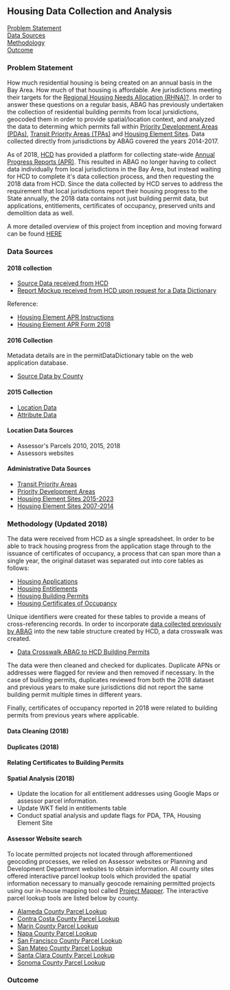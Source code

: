 ## Housing Data Collection and Analysis

[Problem Statement](#problem-statement)   
[Data Sources](#data-sources)   
[Methodology](#methodology)   
[Outcome](#outcome)   

### Problem Statement  

How much residential housing is being created on an annual basis in the Bay Area. How much of that housing is affordable. Are jurisdictions meeting their targets for the [Regional Housing Needs Allocation (RHNA)?](https://abag.ca.gov/our-work/housing/rhna-regional-housing-need-allocation). In order to answer these questions on a regular basis, ABAG has previously undertaken the collection of residential building permits from local jursidictions, geocoded them in order to provide spatial/location context, and analyzed the data to determing which permits fall within [Priority Development Areas (PDAs)](https://mtc.ca.gov/our-work/plans-projects/focused-growth-livable-communities/priority-development-areas), [Transit Priority Areas (TPAs)](http://opendata.mtc.ca.gov/datasets/d97b4f72543a40b2b85d59ac085e01a0_0) and [Housing Element Sites](http://www.hcd.ca.gov/community-development/housing-element/index.shtml). Data collected directly from jurisdictions by ABAG covered the years 2014-2017. 


As of 2018, [HCD](http://www.hcd.ca.gov/) has provided a platform for collecting state-wide [Annual Progress Reports (APR)](http://www.hcd.ca.gov/community-development/housing-element/docs/Housing-Element-Annual-Progress-Report-Instructions-2018.pdf). This resulted in ABAG no longer having to collect data individually from local jurisdictions in the Bay Area, but instead waiting for HCD to complete it's data collection process, and then requesting the 2018 data from HCD. Since the data collected by HCD serves to address the requirement that local jurisdictions report their housing progress to the State annually, the 2018 data contains not just building permit data, but applications, entitlements, certificates of occupancy, preserved units and demolition data as well.

A more detailed overview of this project from inception and moving forward can be found [HERE](https://mtcdrive.box.com/s/spw9bfsf12fsqi98u4226ju343q3xyq2)

### Data Sources

#### 2018 collection
- [Source Data received from HCD](https://mtcdrive.box.com/s/ttcb4omh8cu5xueq7xe7n5dfrvhngyqy)
- [Report Mockup received from HCD upon request for a Data Dictionary](https://mtcdrive.box.com/s/gf8t1eg8lxqa3p32hts29u5ngshffs67)

Reference:
- [Housing Element APR Instructions](https://mtcdrive.box.com/s/ttva7pv05yia3jd12zy412dhcisolull)
- [Housing Element APR Form 2018](https://mtcdrive.box.com/s/s356mc2eerrwsyhtxwyx9o783wt45b99)


#### 2016 Collection

Metadata details are in the permitDataDictionary table on the web application database.   

- [Source Data by County](https://mtcdrive.box.com/s/8u764glqse2ktnwxkqse9n6cw6tp3hcl)  

#### 2015 Collection

- [Location Data](http://opendata.mtc.ca.gov/datasets/residential-building-permits-features)  
- [Attribute Data](http://opendata.mtc.ca.gov/datasets/residential-building-permits-attributes)  

#### Location Data Sources

- Assessor's Parcels 2010, 2015, 2018
- Assessors websites  

#### Administrative Data Sources   

- [Transit Priority Areas](http://opendata.mtc.ca.gov/datasets/transit-priority-areas-2017)
- [Priority Development Areas](http://opendata.mtc.ca.gov/datasets/priority-development-areas-current) 
- [Housing Element Sites 2015-2023](http://opendata.mtc.ca.gov/datasets/regional-housing-need-assessment-2015-2023-housing-element-sites) 
- [Housing Element Sites 2007-2014](http://opendata.mtc.ca.gov/datasets/regional-housing-need-assessment-2007-2014-housing-element-sites) 

### Methodology (Updated 2018)

The data were received from HCD as a single spreadsheet. In order to be able to track housing progress from the application stage through to the issuance of certificates of occupancy, a process that can span more than a single year, the original dataset was separated out into core tables as follows:

- [Housing Applications](https://data.bayareametro.gov/Development/Housing-Applications/qsgp-tugj)
- [Housing Entitlements](https://data.bayareametro.gov/Development/Housing-Entitlements/5a22-yhk2)
- [Housing Building Permits](https://data.bayareametro.gov/Development/Housing-Permits/fyfd-5etv)
- [Housing Certificates of Occupancy](https://data.bayareametro.gov/Development/Housing-Certificates/r63z-g785)

Unique identifiers were created for these tables to provide a means of cross-referencing records. In order to incorporate [data collected previously by ABAG](http://opendata.mtc.ca.gov/datasets/residential-building-permits-attributes) into the new table structure created by HCD, a data crosswalk was created.
- [Data Crosswalk ABAG to HCD Building Permits](https://mtcdrive.box.com/s/ig7x1jbxk4316zkm27xlqa9bwtyl2eq0)

The data were then cleaned and checked for duplicates. Duplicate APNs or addresses were flagged for review and then removed if necessary. In the case of building permits, duplicates reviewed from both the 2018 dataset and previous years to make sure jurisdictions did not report the same building permit multiple times in different years.

Finally, certificates of occupancy reported in 2018 were related to building permits from previous years where applicable. 



#### Data Cleaning (2018)  

  

#### Duplicates (2018)


#### Relating Certificates to Building Permits


#### Spatial Analysis (2018)

- Update the location for all entitlement addresses using Google Maps or assessor parcel information. 
- Update WKT field in entitlements table
- Conduct spatial analysis and update flags for PDA, TPA, Housing Element Site

#### Assessor Website search  

To locate permitted projects not located through afforementioned geocoding processes, we relied on Assessor websites or Planning and Development Department websites to obtain information. All county sites offered interactive parcel lookup tools which provided the spatial information necessary to manually geocode remaining permitted projects using our in-house mapping tool called [Project Mapper](http://project-mapper.us-west-2.elasticbeanstalk.com/). The interactive parcel lookup tools are listed below by county. 

- [Alameda County Parcel Lookup](http://gis.acgov.org/Html5Viewer/index.html?viewer=parcel_viewer)
- [Contra Costa County Parcel Lookup](https://ccmap.cccounty.us/Html5/index.html?viewer=CCMAP)
- [Marin County Parcel Lookup](https://www.marinmap.org/Html5Viewer/Index.html?viewer=smmdataviewer) 
- [Napa County Parcel Lookup](http://gis.napa.ca.gov/Html5Viewer/Index.html?viewer=Public_HTML)
- [San Francisco County Parcel Lookup](http://propertymap.sfplanning.org/)
- [San Mateo County Parcel Lookup](http://maps.smcgov.org/GE_4_4_0_Html5Viewer_2_5_0_public/?viewer=raster)
- [Santa Clara County Parcel Lookup](http://www.sccpropertyinfo.org/)
- [Sonoma County Parcel Lookup](http://imsportal.sonoma-county.org/ActiveMap/)



### Outcome

